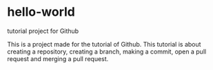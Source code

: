 # hello-world
tutorial project for Github

This is a project made for the tutorial of Github. 
This tutorial is about creating a repository, creating a branch, making a commit, open a pull request and merging a pull request. 
